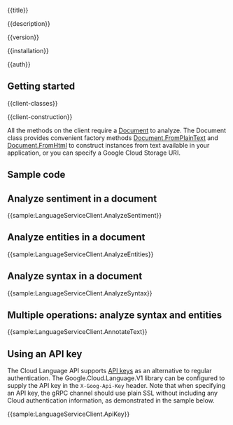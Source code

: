 {{title}}

{{description}}

{{version}}

{{installation}}

{{auth}}

## Getting started

{{client-classes}}

{{client-construction}}

All the methods on the client require a
[Document](obj/api/Google.Cloud.Language.V1.Document.yml) to
analyze. The Document class provides convenient factory methods
[Document.FromPlainText](obj/api/Google.Cloud.Language.V1.Document.yml#Google_Cloud_Language_V1_Document_FromPlainText_System_String_System_String_)
and [Document.FromHtml](obj/api/Google.Cloud.Language.V1.Document.yml#Google_Cloud_Language_V1_Document_FromHtml_System_String_System_String_)
to construct instances from text available in your application, or
you can specify a Google Cloud Storage URI.

## Sample code

## Analyze sentiment in a document

{{sample:LanguageServiceClient.AnalyzeSentiment}}

## Analyze entities in a document

{{sample:LanguageServiceClient.AnalyzeEntities}}

## Analyze syntax in a document

{{sample:LanguageServiceClient.AnalyzeSyntax}}

## Multiple operations: analyze syntax and entities

{{sample:LanguageServiceClient.AnnotateText}}

## Using an API key

The Cloud Language API supports [API
keys](https://cloud.google.com/docs/authentication/api-keys) as an
alternative to regular authentication. The Google.Cloud.Language.V1
library can be configured to supply the API key in the
`X-Goog-Api-Key` header. Note that when specifying an API key, the
gRPC channel should use plain SSL without including any Cloud
authentication information, as demonstrated in the sample below.

{{sample:LanguageServiceClient.ApiKey}}
